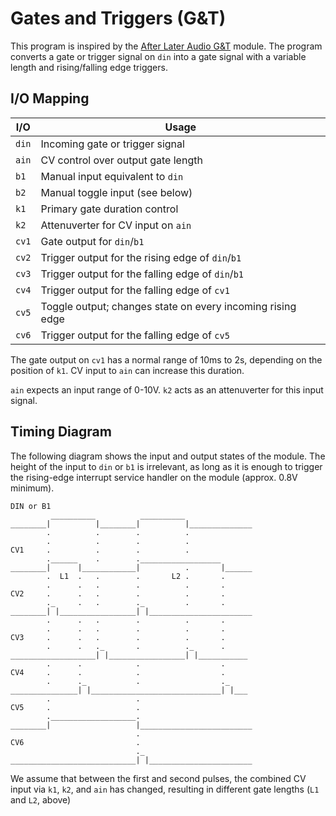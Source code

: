 # Gates and Triggers (G&T)

This program is inspired by the [After Later Audio G&T](https://afterlateraudio.com/products/gt-gates-and-triggers)
module.  The program converts a gate or trigger signal on `din` into a gate signal with a variable length and
rising/falling edge triggers.

## I/O Mapping

| I/O           | Usage
|---------------|-------------------------------------------------------------------|
| `din`         | Incoming gate or trigger signal                                   |
| `ain`         | CV control over output gate length                                |
| `b1`          | Manual input equivalent to `din`                                  |
| `b2`          | Manual toggle input (see below)                                   |
| `k1`          | Primary gate duration control                                     |
| `k2`          | Attenuverter for CV input on `ain`                                |
| `cv1`         | Gate output for `din`/`b1`                                        |
| `cv2`         | Trigger output for the rising edge of `din`/`b1`                  |
| `cv3`         | Trigger output for the falling edge of `din`/`b1`                 |
| `cv4`         | Trigger output for the falling edge of `cv1`                      |
| `cv5`         | Toggle output; changes state on every incoming rising edge        |
| `cv6`         | Trigger output for the falling edge of `cv5`                      |

The gate output on `cv1` has a normal range of 10ms to 2s, depending on the position of `k1`.  CV input to `ain` can
increase this duration.

`ain` expects an input range of 0-10V.  `k2` acts as an attenuverter for this input signal.


## Timing Diagram

The following diagram shows the input and output states of the module.  The height of the input to `din` or `b1` is
irrelevant, as long as it is enough to trigger the rising-edge interrupt service handler on the module (approx. 0.8V
minimum).

```
DIN or B1
         __________          __________
________|          |________|          |______________
        .          .        .          .
        .          .        .          .
CV1     .          .        .          .
        .______    .        .__________________
________|      |____________|          .       |______
        .  L1  .   .        .       L2 .       .
        .      .   .        .          .       .
CV2     .      .   .        .          .       .
        ._     .   .        ._         .       .
________| |_________________| |_______________________
        .      .   .        .          .       .
        .      .   .        .          .       .
CV3     .      .   .        .          .       .
        .      .   ._       .          ._      .
___________________| |_________________| |___________
        .      .            .                  .
CV4     .      .            .                  .
        .      ._           .                  ._
_______________| |_____________________________| |___
        .                   .
CV5     .                   .
        .___________________.
________|                   |_________________________
                            .
CV6                         .
                            ._
____________________________| |_______________________
```

We assume that between the first and second pulses, the combined CV input via `k1`, `k2`, and `ain` has changed,
resulting in different gate lengths (`L1` and `L2`, above)
